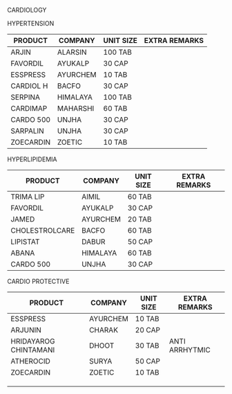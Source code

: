 CARDIOLOGY

HYPERTENSION

| PRODUCT | COMPANY | UNIT SIZE | EXTRA REMARKS |
| --- | --- | --- | --- |
| ARJIN | ALARSIN | 100 TAB |     |
| FAVORDIL | AYUKALP | 30 CAP |     |
| ESSPRESS | AYURCHEM | 10 TAB |     |
| CARDIOL H | BACFO | 30 CAP |     |
| SERPINA | HIMALAYA | 100 TAB |     |
| CARDIMAP | MAHARSHI | 60 TAB |     |
| CARDO 500 | UNJHA | 30 CAP |     |
| SARPALIN | UNJHA | 30 CAP |     |
| ZOECARDIN | ZOETIC | 10 TAB |     |

HYPERLIPIDEMIA

| PRODUCT | COMPANY | UNIT SIZE | EXTRA REMARKS |
| --- | --- | --- | --- |
| TRIMA LIP | AIMIL | 60 TAB |     |
| FAVORDIL | AYUKALP | 30 CAP |     |
| JAMED | AYURCHEM | 20 TAB |     |
| CHOLESTROLCARE | BACFO | 60 TAB |     |
| LIPISTAT | DABUR | 50 CAP |     |
| ABANA | HIMALAYA | 60 TAB |     |
| CARDO 500 | UNJHA | 30 CAP |     |

CARDIO PROTECTIVE

| PRODUCT | COMPANY | UNIT SIZE | EXTRA REMARKS |
| --- | --- | --- | --- |
| ESSPRESS | AYURCHEM | 10 TAB |     |
| ARJUNIN | CHARAK | 20 CAP |     |
| HRIDAYAROG CHINTAMANI | DHOOT | 30 TAB | ANTI ARRHYTMIC |
| ATHEROCID | SURYA | 50 CAP |     |
| ZOECARDIN | ZOETIC | 10 TAB |     |
|     |     |     |     |
|     |     |     |     |
|     |     |     |     |